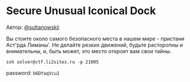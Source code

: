 # Secure Unusual Iconical Dock
Автор: [@sultanowskii](http://t.me/sultanowskii)

Вы стоите около самого безопасного места в нашем мире - пристани Аст'рда Лиманы'. Не делайте резких движений, будьте расторопны и внимательны, и, быть может, это место откроет вам свои тайны.

`ssh solver@ctf.li2sites.ru -p 21005`

password: `b6DYaqVcu2`
